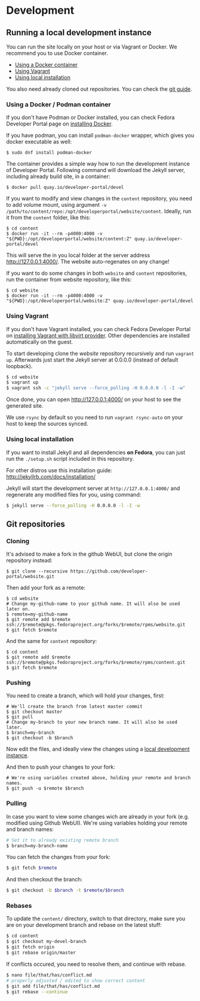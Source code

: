 # Development

## Running a local development instance

You can run the site locally on your host or via Vagrant or Docker.
We recommend you to use Docker container.

- [Using a Docker container](DEVELOPMENT.md#using-a-docker--podman-container)
- [Using Vagrant](DEVELOPMENT.md#using-vagrant)
- [Using local installation](DEVELOPMENT.md#using-local-installation)

You also need already cloned out repositories. You can check the [git guide](DEVELOPMENT.md#Git-repositories).

### Using a Docker / Podman container

If you don't have Podman or Docker installed, you can check Fedora Developer Portal page on [installing Docker](https://developer.fedoraproject.org/tools/docker/about.html). 

If you have podman, you can install `podman-docker` wrapper, which gives you docker executable as well:
```
$ sudo dnf install podman-docker
```

The container provides a simple way how to run the development instance of Developer Portal. Following command will download the Jekyll server, including already build site, in a container:

```
$ docker pull quay.io/developer-portal/devel
```

If you want to modify and view changes in the `content` repository, you need to add volume mount, using argument `-v /path/to/content/repo:/opt/developerportal/website/content`. Ideally, run it from the `content` folder, like this:

```
$ cd content
$ docker run -it --rm -p4000:4000 -v "${PWD}:/opt/developerportal/website/content:Z" quay.io/developer-portal/devel
```
This will serve the in you local folder at the server address http://127.0.0.1:4000/. The website auto-regenates on any change!

If you want to do some changes in both `website` and `content` repositories, run the container from website repository, like this:

```
$ cd website
$ docker run -it --rm -p4000:4000 -v "${PWD}:/opt/developerportal/website:Z" quay.io/developer-portal/devel
```

### Using Vagrant

If you don't have Vagrant installed, you can check Fedora Developer Portal on [installing Vagrant with libvirt provider](https://developer.fedoraproject.org/tools/vagrant/vagrant-libvirt.html). Other dependencies are installed automatically on the guest.

To start developing clone the *website* repository recursively and run `vagrant up`. Afterwards just start the Jekyll server at 0.0.0.0 (instead of default loopback).

```bash
$ cd website
$ vagrant up
$ vagrant ssh -c "jekyll serve --force_polling -H 0.0.0.0 -l -I -w"
```

Once done, you can open http://127.0.0.1:4000/ on your host to see the generated site.

We use `rsync` by default so you need to run `vagrant rsync-auto` on your host to keep the sources synced.


### Using local installation

If you want to install Jekyll and all dependencies **on Fedora**, you can just run the `./setup.sh` script included in this repository.

For other distros use this installation guide: http://jekyllrb.com/docs/installation/

Jekyll will start the development server at `http://127.0.0.1:4000/` and regenerate any modified files for you, using command:
```bash
$ jekyll serve --force_polling -H 0.0.0.0 -l -I -w
```

## Git repositories

### Cloning

It's advised to make a fork in the github WebUI, but clone the origin repository instead:

```
$ git clone --recursive https://github.com/developer-portal/website.git
```

Then add your fork as a remote:
```
$ cd website
# Change my-github-name to your github name. It will also be used later on.
$ remote=my-github-name
$ git remote add $remote ssh://$remote@pkgs.fedoraproject.org/forks/$remote/rpms/website.git
$ git fetch $remote
```

And the same for `content` repository:
```
$ cd content
$ git remote add $remote ssh://$remote@pkgs.fedoraproject.org/forks/$remote/rpms/content.git
$ git fetch $remote
```

### Pushing

You need to create a branch, which will hold your changes, first:
```
# We'll create the branch from latest master commit
$ git checkout master
$ git pull
# Change my-branch to your new branch name. It will also be used later.
$ branch=my-branch
$ git checkout -b $branch
```

Now edit the files, and ideally view the changes using a [local development instance](DEVELOPMENT.md#Running-a-local-development-instance).

And then to push your changes to your fork:
```
# We're using variables created above, holding your remote and branch names.
$ git push -u $remote $branch
```

### Pulling

In case you want to view some changes wich are already in your fork (e.g. modified using Github WebUI). We're using variables holding your remote and branch names:

```bash
# Set it to already existing remote branch
$ branch=my-branch-name
```

You can fetch the changes from your fork:

```bash
$ git fetch $remote
```

And then checkout the branch:

```bash
$ git checkout -b $branch -t $remote/$branch 
```

### Rebases

To update the `content/` directory, switch to that directory, make sure you are on your development branch and rebase on the latest stuff:

```bash
$ cd content
$ git checkout my-devel-branch
$ git fetch origin
$ git rebase origin/master
```

If conflicts occured, you need to resolve them, and continue with rebase.

```bash
$ nano file/that/has/conflict.md
# properly adjusted / edited to show correct content
$ git add file/that/has/conflict.md
$ git rebase --continue
```
